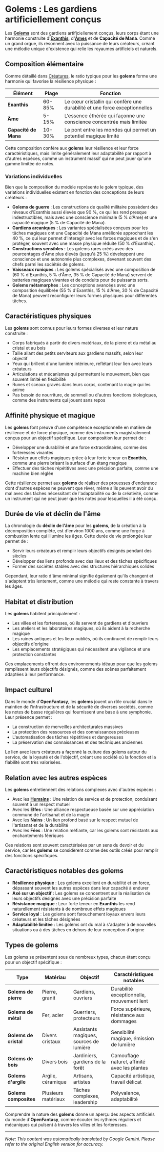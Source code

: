 # **Golems** : Les gardiens artificiellement conçus

Les [**Golems**](/codex/Creatures/Golems.md) sont des gardiens artificiellement conçus, leurs corps étant une harmonie construite d'[**Exanthis**](/codex/Basic/Exanthis.md), d'[**Âmes**](/codex/Basic/Soul.md) et de **Capacité de Mana**. Comme un grand orgue, ils résonnent avec la puissance de leurs créateurs, créant une mélodie unique d'existence qui relie les royaumes artificiels et naturels.

## Composition élémentaire

Comme détaillé dans [Créatures](/codex/Creatures/Creatures.md), le ratio typique pour les **golems** forme une harmonie qui favorise la résilience physique :

| Élément | Plage | Fonction |
|---------|------------|----------|
| **Exanthis** | 60-85% | Le cœur cristallin qui confère une durabilité et une force exceptionnelles |
| **Âme** | 5-15% | L'essence éthérée qui façonne une conscience concentrée mais limitée |
| **Capacité de Mana** | 10-30% | Le pont entre les mondes qui permet un potentiel magique limité |

Cette composition confère aux **golems** leur résilience et leur force caractéristiques, mais limite généralement leur adaptabilité par rapport à d'autres espèces, comme un instrument massif qui ne peut jouer qu'une gamme limitée de notes.

### Variations individuelles

Bien que la composition du modèle représente le golem typique, des variations individuelles existent en fonction des conceptions de leurs créateurs :

- **Golems de guerre** : Les constructions de qualité militaire possèdent des niveaux d'Exanthis aussi élevés que 90 %, ce qui les rend presque indestructibles, mais avec une conscience minimale (5 % d'Âme) et une capacité magique (5 % de Capacité de Mana).
- **Gardiens arcaniques** : Les variantes spécialisées conçues pour les tâches magiques ont une Capacité de Mana améliorée approchant les 40 %, ce qui leur permet d'interagir avec les forces magiques et de s'en protéger, souvent avec une masse physique réduite (50 % d'Exanthis).
- **Constructions sensibles** : Les golems rares créés avec des pourcentages d'Âme plus élevés (jusqu'à 25 %) développent une conscience et une autonomie plus complexes, devenant souvent des chefs parmi les sociétés de golems.
- **Vaisseaux runiques** : Les golems spécialisés avec une composition de (60 % d'Exanthis, 5 % d'Âme, 35 % de Capacité de Mana) servent de batteries magiques vivantes et de conduits pour de puissants sorts.
- **Golems métamorphes** : Les conceptions avancées avec une composition équilibrée (55 % d'Exanthis, 15 % d'Âme, 30 % de Capacité de Mana) peuvent reconfigurer leurs formes physiques pour différentes tâches.

## Caractéristiques physiques

Les **golems** sont connus pour leurs formes diverses et leur nature construite :
- Corps fabriqués à partir de divers matériaux, de la pierre et du métal au cristal et au bois
- Taille allant des petits serviteurs aux gardiens massifs, selon leur objectif
- Yeux qui brillent d'une lumière intérieure, reflétant leur lien avec leurs créateurs
- Articulations et mécanismes qui permettent le mouvement, bien que souvent limité en flexibilité
- Runes et sceaux gravés dans leurs corps, contenant la magie qui les anime
- Pas besoin de nourriture, de sommeil ou d'autres fonctions biologiques, comme des instruments qui jouent sans repos

## Affinité physique et magique

Les **golems** font preuve d'une compétence exceptionnelle en matière de résilience et de force physique, comme des instruments magistralement conçus pour un objectif spécifique. Leur composition leur permet de :
- Développer une durabilité et une force extraordinaires, comme des forteresses vivantes
- Résister aux effets magiques grâce à leur forte teneur en **Exanthis**, comme une pierre brisant la surface d'un étang magique
- Effectuer des tâches répétitives avec une précision parfaite, comme une machine bien réglée

Cette résilience permet aux **golems** de réaliser des prouesses d'endurance dont d'autres espèces ne peuvent que rêver, même s'ils peuvent avoir du mal avec des tâches nécessitant de l'adaptabilité ou de la créativité, comme un instrument qui ne peut jouer que les notes pour lesquelles il a été conçu.

## Durée de vie et déclin de l'âme

La chronologie du **déclin de l'âme** pour les **golems**, de la création à la décomposition complète, est d'environ 1000 ans, comme une forge à combustion lente qui illumine les âges. Cette durée de vie prolongée leur permet de :
- Servir leurs créateurs et remplir leurs objectifs désignés pendant des siècles
- Développer des liens profonds avec des lieux et des tâches spécifiques
- Former des sociétés stables avec des structures hiérarchiques solides

Cependant, leur ratio d'âme minimal signifie également qu'ils changent et s'adaptent très lentement, comme une mélodie qui reste constante à travers les âges.

## Habitat et distribution

Les **golems** habitent principalement :
- Les villes et les forteresses, où ils servent de gardiens et d'ouvriers
- Les ateliers et les laboratoires magiques, où ils aident à la recherche magique
- Les ruines antiques et les lieux oubliés, où ils continuent de remplir leurs objectifs d'origine
- Les emplacements stratégiques qui nécessitent une vigilance et une protection constantes

Ces emplacements offrent des environnements idéaux pour que les golems remplissent leurs objectifs désignés, comme des scènes parfaitement adaptées à leur performance.

## Impact culturel

Dans le monde d'**OpenFantasy**, les **golems** jouent un rôle crucial dans le maintien de l'infrastructure et de la sécurité de diverses sociétés, comme les notes de basse régulières qui fournissent une base à une symphonie. Leur présence permet :
- La construction de merveilles architecturales massives
- La protection des ressources et des connaissances précieuses
- L'automatisation des tâches répétitives et dangereuses
- La préservation des connaissances et des techniques anciennes

Le lien avec leurs créateurs a façonné la culture des golems autour du service, de la loyauté et de l'objectif, créant une société où la fonction et la fiabilité sont très valorisées.

## Relation avec les autres espèces

Les **golems** entretiennent des relations complexes avec d'autres espèces :
- Avec les [**Humains**](/codex/Creatures/Human.md) : Une relation de service et de protection, conduisant souvent à un respect mutuel
- Avec les **Elfes** : Une alliance respectueuse basée sur une appréciation commune de l'artisanat et de la magie
- Avec les **Nains** : Un lien profond basé sur le respect mutuel de l'artisanat et de la durabilité
- Avec les **Fées** : Une relation méfiante, car les golems sont résistants aux enchantements féériques

Ces relations sont souvent caractérisées par un sens du devoir et du service, car les **golems** se considèrent comme des outils créés pour remplir des fonctions spécifiques.

## Caractéristiques notables des golems

- **Résilience physique** : Les golems excellent en durabilité et en force, dépassant souvent les autres espèces dans leur capacité à endurer
- **Axé sur un objectif** : Les golems se concentrent sur la réalisation de leurs objectifs désignés avec une précision parfaite
- **Résistance magique** : Leur forte teneur en **Exanthis** les rend naturellement résistants à de nombreux effets magiques
- **Service loyal** : Les golems sont farouchement loyaux envers leurs créateurs et les tâches désignées
- **Adaptabilité limitée** : Les golems ont du mal à s'adapter à de nouvelles situations ou à des tâches en dehors de leur conception d'origine

## Types de golems

Les golems se présentent sous de nombreux types, chacun étant conçu pour un objectif spécifique :

| Type | Matériau | Objectif | Caractéristiques notables |
|---------|---------------|---------|-------------------|
| **Golems de pierre** | Pierre, granit | Gardiens, ouvriers | Durabilité exceptionnelle, mouvement lent |
| **Golems de métal** | Fer, acier | Guerriers, protecteurs | Force supérieure, résistance aux dommages |
| **Golems de cristal** | Divers cristaux | Assistants magiques, sources de lumière | Sensibilité magique, émission de lumière |
| **Golems de bois** | Divers bois | Jardiniers, gardiens de la forêt | Camouflage naturel, affinité avec les plantes |
| **Golems d'argile** | Argile, céramique | Artisans, artistes | Capacité artistique, travail délicat |
| **Golems composites** | Plusieurs matériaux | Tâches complexes, leadership | Polyvalence, adaptabilité |

Comprendre la nature des **golems** donne un aperçu des aspects artificiels du monde d'**OpenFantasy**, comme écouter les rythmes réguliers et mécaniques qui pulsent à travers les villes et les forteresses.


---
_Note: This content was automatically translated by Google Gemini. Please refer to the original English version for accuracy._
